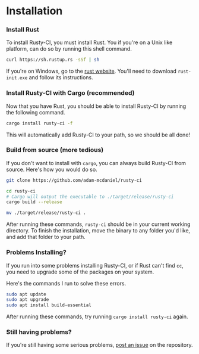 # Installation

### Install Rust

To install Rusty-CI, you must install Rust.
You if you're on a Unix like platform, can do so by running this shell command.

```bash
curl https://sh.rustup.rs -sSf | sh
```

If you're on Windows, go to the [rust website](https://rust-lang.org). You'll need to download `rust-init.exe` and follow its instructions.

### Install Rusty-CI with Cargo (recommended)

Now that you have Rust, you should be able to install Rusty-CI by running the following command.

```bash
cargo install rusty-ci -f
```

This will automatically add Rusty-CI to your path, so we should be all done!

### Build from source (more tedious)

If you don't want to install with `cargo`, you can always build Rusty-CI from source. Here's how you would do so.

```bash
git clone https://github.com/adam-mcdaniel/rusty-ci

cd rusty-ci
# Cargo will output the executable to ./target/release/rusty-ci
cargo build --release

mv ./target/release/rusty-ci .
```

After running these commands, `rusty-ci` should be in your current working directory. To finish the installation, move the binary to any folder you'd like, and add that folder to your path.

### Problems Installing?

If you run into some problems installing Rusty-CI, or if Rust can't find `cc`, you need to upgrade some of the packages on your system.

Here's the commands I run to solve these errors.

```bash
sudo apt update
sudo apt upgrade
sudo apt install build-essential
```

After running these commands, try running `cargo install rusty-ci` again.

### Still having problems?

If you're still having some serious problems, [post an issue](https://github.com/adam-mcdaniel/rusty-ci/issues) on the repository.
